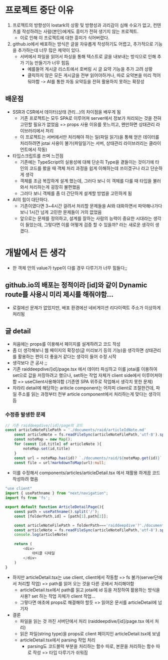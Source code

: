 # 프로젝트 중단 이유
1. 프로젝트의 방향성이 lostark의 상황 및 방향성과 괴리감이 심해 수요가 없고, 컨텐츠를 작성하려는 사람(본인)에게도 흥미가 전혀 생기지 않는 프로젝트.
    - 이로 인해 이 프로젝트에 대한 흥미가 식어버렸다.
2. github.io에서 배포하는 방식은 글을 자유롭게 작성하기도 어렵고, 추가적으로 기능을 추가하는데 너무 많은 제약이 있다.
    - 서버에서 파일을 읽어서 파싱을 통해 텍스트로 글을 내보내는 방식으로 인해 추가 기능 만들기가 너무 힘듬
        - 예를들어 게시글 리스트에서 호버링 시 글 요약 기능을 추가 고려 상황
        - 클릭하지 않은 모든 게시글을 전부 읽어야하거나, 따로 요약본을 미리 적어둬야함 -> AI를 통한 자동 요약등을 전혀 활용하지 못하는 확장성

## 배운점
- SSR과 CSR에서 데이터(상태 관리...)의 차이점을 배우게 됨
    - 기존 프로젝트는 모두 SPA로 이루어져 server에서 정보가 처리되는 것을 전혀 고민할 필요가 없었음 => props 사용 이유를 못느끼고, 왠만하면 상태관리 라이브러리에서 처리
    - 이 프로젝트는 서버에서만 처리해야 하는 일(파일 읽기)을 통해 얻은 데이터를 처리하려면 jotai 사용이 불가(파일일기는 서버, 상태관리 라이브러리는 클라이언트에서 작동)
- 타입스크립트를 쓰며 느낀점
    - 기존에는 TypeScript의 실용성에 대해 단순히 Type을 곁들이는 것이기에 타인의 코드를 봤을 때 객체 처리 과정을 쉽게 이해하는데 쓰이겠구나 라고 단순하게 생각
    - 객체를 조금 복잡하게 설계 했는데, 그러다 보니 이 객체를 다룰 때 타입을 불러와서 처리하는게 굉장히 불편했음
    - 그러다 보니 객체를 좀 더 간단하게 설계할 방법을 고민하게 됨
- AI의 힘이 대단하다.
    - 기존이였다면 3~4시간 걸려서 처리할 문제들을 AI와 대화하면서 파악해나가다 보니 1시간 넘게 고민한 문제들이 거의 없었음
    - 앞으로는 문제를 정의하고, 설계를 잘하는 사람의 능력이 중요한 시대라는 생각이 들었는데, 그렇다면 이를 어떻게 검증 할 수 있을까? 라는 새로운 생각이 생겼다.


# 개발에서 든 생각

- 한 객체 안의 value가 type이 다를 경우 다루기가 너무 힘들다;;

## github.io의 배포는 정적이라 [id]와 같이 Dynamic route를 사용시 미리 제시를 해줘야함...

- 로컬에선 문제가 없었지만, 배포 환경에선 네비게이션 리다이랙트 주소가 이상하게 처리됨

## 글 detail
- 처음에는 props를 이용해서 페이지를 설계하려고 코드 작성
- 좀 더 생각해보니 웹 페이지의 확장성(글 미리보기 등의 기능)을 생각하면 상태관리를 활용하는 편이 더 좋을거 같다는 생각이 들어 수정 시작
- 생각보다 큰 공사 ;;
- 기존 raiddeepdive/[id]/page.tsx 에서 데이터 파싱하고 이를 jotai를 이용하여 set으로 값을 저장하려고 했으나, set하는 작업 자체가 client side에서 이루어져야함 => useClient사용해야함 (기존엔 SPA 위주로 작업해서 생각치 못한 문제)
- 차라리 detail에 해당하는 ariticle component는 어차피 client로 조절한건데,  파일 주소를 읽는 과정부터 전부 article component에서 처리하는게 맞다는 생각이 듬

### 수정중 발생한 문제 

```typescript
// 기존 raiddeepdive/[id]/page의 코드
const articleNoteFilePath = './documents/raid/articleIdNote.md'
    const articleNote = fs.readFileSync(articleNoteFilePath,'utf-8').split('\n').map((data)=>data.split(':'));
    const noteMap = new Map();
    for (const [id,title] of articleNote ){
        noteMap.set(id,title)
    }
    const url = noteMap.has(id)? `./documents/raid/${noteMap.get(id)}`:null;
    const file = url?markdownToMap(url):null;
```

- 이를 수정해서 components/articles/articleDetail.tsx 에서 재활용 하게끔 코드 작성하려 했음

```typescript
"use client"
import { usePathname } from "next/navigation";
import fs from 'fs';

export default function ArticleDetailPage(){
    const path = usePathname().split('/');
    const [folderPath,id] = [path[1],path[2]];

    const articleNoteFilePath = folderPath==='raiddeepdive'?'./documents/raid/articleIdNote.md':''
    const articleNote = fs.readFileSync(articleNoteFilePath,'utf-8').split('\n').map((data)=>data.split(':'));
    console.log(articleNote)
    
    return (
        <div>
            아티클 디테일
        </div>
    )
}
```

- 하지만 articleDetail.tsx는 use client, client에서 작동함 => fs 불가(server단에서 처리할 작업) => path를 읽어 오는 것을 다른 곳에서 처리해야함
  - articleDetail.tsx에서 path를 읽고 jotai에 id 등을 저장하여 활용하는 방식을 사용? set 하는 작업 자체가 client 작업...
  - 그렇다면 애초에 props로 해결해야 할듯 => 읽어온 문서를 articleDetail에 넘기자
- 결론
  - 파일을 읽는 것 까진 서버단에서 처리 (raiddeepdive/[id]/page.tsx 에서 처리)
  - 읽은 파일(string type)을 props로 client 페이지인 articleDetail.tsx에 보냄
  - articleDetail.tsx에서 parsing 작업 처리
    - parsing도 코드블럭 부분을 처리하는 함수 따로, 본문을 처리하는 함수 따로 작성 => 타입 다루기가 쉬워짐
